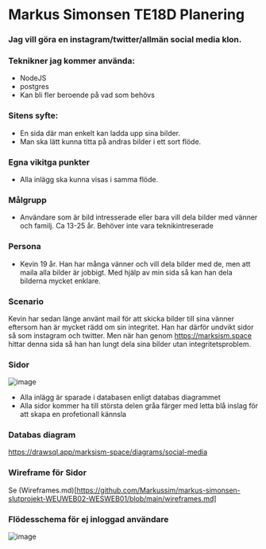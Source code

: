 # Markus Simonsen TE18D Planering

### Jag vill göra en instagram/twitter/allmän social media klon.

### Teknikner jag kommer använda:
- NodeJS
- postgres
- Kan bli fler beroende på vad som behövs

### Sitens syfte:
- En sida där man enkelt kan ladda upp sina bilder.
- Man ska lätt kunna titta på andras bilder i ett sort flöde.

### Egna vikitga punkter
- Alla inlägg ska kunna visas i samma flöde.

### Målgrupp
- Användare som är bild intresserade eller bara vill dela bilder med vänner och familj. Ca 13-25 år. Behöver inte vara teknikintreserade

### Persona
- Kevin 19 år. Han har många vänner och vill dela bilder med de, men att maila alla bilder är jobbigt. Med hjälp av min sida så kan han dela bilderna mycket enklare.

### Scenario
Kevin har sedan länge använt mail för att skicka bilder till sina vänner eftersom han är mycket rädd om sin integritet. Han har därför undvikt sidor så som instagram och twitter. Men när han genom https://marksism.space hittar denna sida så han han lungt dela sina bilder utan integritetsproblem.

### Sidor
![image](https://user-images.githubusercontent.com/33492046/115359942-72b19c00-a1bf-11eb-8146-98ff3e134eee.png)
- Alla inlägg är sparade i databasen enligt databas diagrammet
- Alla sidor kommer ha till största delen gråa färger med letta blå inslag för att skapa en profetionall kännsla

### Databas diagram
https://drawsql.app/marksism-space/diagrams/social-media

### Wireframe för Sidor

Se (Wireframes.md)[https://github.com/Markussim/markus-simonsen-slutprojekt-WEUWEB02-WESWEB01/blob/main/wireframes.md]

### Flödesschema för ej inloggad användare
![image](https://user-images.githubusercontent.com/33492046/115363915-2bc5a580-a1c3-11eb-86c5-46bc739cfb49.png)

